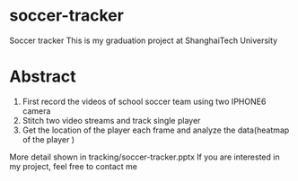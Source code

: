 # soccer-tracker
Soccer tracker
This is my graduation project at ShanghaiTech University


# Abstract
1. First record the videos of school soccer team using two IPHONE6 camera
2. Stitch two video streams and track single player 
3. Get the location of the player each frame and analyze the data(heatmap of the player )
 
 More detail shown in tracking/soccer-tracker.pptx
 If you are interested in my project, feel free to contact me 
